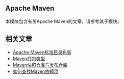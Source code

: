 ## Apache Maven

本模块包含有关Apache Maven的文章，请参考其子模块。

## 相关文章

+ [Apache Maven标准目录布局](docs/Apache-Maven标准目录布局.md)
+ [Maven打包类型](docs/Maven打包类型.md)
+ [Maven快照仓库与发布仓库](docs/Maven快照仓库与发布仓库.md)
+ [如何查找Maven依赖项](docs/如何查找Maven依赖项.md)